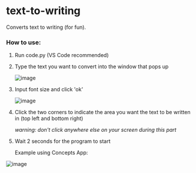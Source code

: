# text-to-writing
Converts text to writing (for fun).

### How to use:
1. Run code.py (VS Code recommended)
2. Type the text you want to convert into the window that pops up

   ![image](https://github.com/Nantres/text-to-writing/assets/148534700/bdd61256-d689-4e64-97b6-036a5ab4d1b2)
3. Input font size and click 'ok'

   ![image](https://github.com/Nantres/text-to-writing/assets/148534700/3b2d2338-b23b-44f6-b05b-4a3fff32df0b)
4. Click the two corners to indicate the area you want the text to be written in (top left and bottom right)

   *warning: don't click anywhere else on your screen during this part*
5. Wait 2 seconds for the program to start
   
   Example using Concepts App:

![image](https://github.com/Nantres/text-to-writing/assets/148534700/0f51cda9-e6dc-404f-be83-6a076c63ec10)


   
